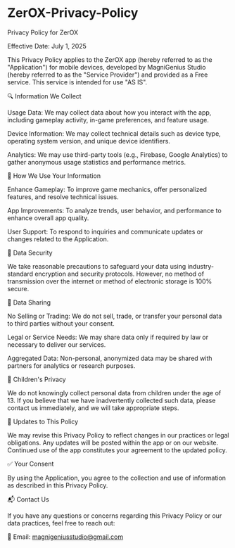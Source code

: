 # ZerOX-Privacy-Policy
Privacy Policy for ZerOX

Effective Date: July 1, 2025

This Privacy Policy applies to the ZerOX app (hereby referred to as the "Application") for mobile devices, developed by MagniGenius Studio (hereby referred to as the "Service Provider") and provided as a Free service. This service is intended for use "AS IS".

🔍 Information We Collect

Usage Data: We may collect data about how you interact with the app, including gameplay activity, in-game preferences, and feature usage.

Device Information: We may collect technical details such as device type, operating system version, and unique device identifiers.

Analytics: We may use third-party tools (e.g., Firebase, Google Analytics) to gather anonymous usage statistics and performance metrics.

📌 How We Use Your Information

Enhance Gameplay: To improve game mechanics, offer personalized features, and resolve technical issues.

App Improvements: To analyze trends, user behavior, and performance to enhance overall app quality.

User Support: To respond to inquiries and communicate updates or changes related to the Application.

🔐 Data Security

We take reasonable precautions to safeguard your data using industry-standard encryption and security protocols. However, no method of transmission over the internet or method of electronic storage is 100% secure.

🔁 Data Sharing

No Selling or Trading: We do not sell, trade, or transfer your personal data to third parties without your consent.

Legal or Service Needs: We may share data only if required by law or necessary to deliver our services.

Aggregated Data: Non-personal, anonymized data may be shared with partners for analytics or research purposes.

👶 Children's Privacy

We do not knowingly collect personal data from children under the age of 13. If you believe that we have inadvertently collected such data, please contact us immediately, and we will take appropriate steps.

🔄 Updates to This Policy

We may revise this Privacy Policy to reflect changes in our practices or legal obligations. Any updates will be posted within the app or on our website. Continued use of the app constitutes your agreement to the updated policy.

✅ Your Consent

By using the Application, you agree to the collection and use of information as described in this Privacy Policy.

📬 Contact Us

If you have any questions or concerns regarding this Privacy Policy or our data practices, feel free to reach out:

📧 Email: magnigeniusstudio@gmail.com
